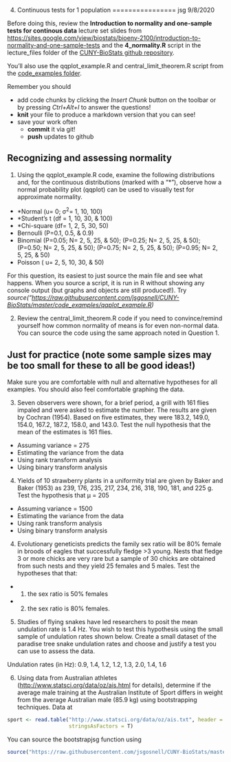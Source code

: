4. Continuous tests for 1 population
================
jsg
9/8/2020

Before doing this, review the **Introduction to normality and one-sample
tests for continous data** lecture set slides from
<https://sites.google.com/view/biostats/bioenv-2100/introduction-to-normality-and-one-sample-tests>
and the **4_normality.R** script in the lecture_files folder of the
[CUNY-BioStats github
repository](https://github.com/jsgosnell/CUNY-BioStats).

You’ll also use the qqplot_example.R and central_limit_theorem.R script
from the [code_examples
folder](https://github.com/jsgosnell/CUNY-BioStats/tree/master/code_examples).

Remember you should

-   add code chunks by clicking the *Insert Chunk* button on the toolbar
    or by pressing *Ctrl+Alt+I* to answer the questions!
-   **knit** your file to produce a markdown version that you can see!
-   save your work often
    -   **commit** it via git!
    -   **push** updates to github

## Recognizing and assessing normality

1.  Using the qqplot_example.R code, examine the following distributions
    and, for the continuous distributions (marked with a “\*”), observe
    how a normal probability plot (qqplot) can be used to visually test
    for approximate normality.

-   \*Normal (u= 0; σ<sup>2</sup>= 1, 10, 100)
-   \*Student’s t (df = 1, 10, 30, & 100)
-   \*Chi-square (df= 1, 2, 5, 30, 50)
-   Bernoulli (P=0.1, 0.5, & 0.9)
-   Binomial (P=0.05; N= 2, 5, 25, & 50); (P=0.25; N= 2, 5, 25, & 50);
    (P=0.50; N= 2, 5, 25, & 50); (P=0.75; N= 2, 5, 25, & 50); (P=0.95;
    N= 2, 5, 25, & 50)
-   Poisson ( u= 2, 5, 10, 30, & 50)

For this question, its easiest to just source the main file and see what
happens. When you source a script, it is run in R without showing any
console output (but graphs and objects are still produced!). Try
*source(“<https://raw.githubusercontent.com/jsgosnell/CUNY-BioStats/master/code_examples/qqplot_example.R>)*

2.  Review the central_limit_theorem.R code if you need to
    convince/remind yourself how common normality of means is for even
    non-normal data. You can source the code using the same approach
    noted in Question 1.

## Just for practice (note some sample sizes may be too small for these to all be good ideas!)

Make sure you are comfortable with null and alternative hypotheses for
all examples. You should also feel comfortable graphing the data.

3.  Seven observers were shown, for a brief period, a grill with 161
    flies impaled and were asked to estimate the number. The results are
    given by Cochran (1954). Based on five estimates, they were 183.2,
    149.0, 154.0, 167.2, 187.2, 158.0, and 143.0. Test the null
    hypothesis that the mean of the estimates is 161 flies.

-   Assuming variance = 275
-   Estimating the variance from the data
-   Using rank transform analysis
-   Using binary transform analysis

4.  Yields of 10 strawberry plants in a uniformity trial are given by
    Baker and Baker (1953) as 239, 176, 235, 217, 234, 216, 318, 190,
    181, and 225 g. Test the hypothesis that µ = 205

-   Assuming variance = 1500
-   Estimating the variance from the data
-   Using rank transform analysis
-   Using binary transform analysis

4.  Evolutionary geneticists predicts the family sex ratio will be 80%
    female in broods of eagles that successfully fledge >3 young. Nests
    that fledge 3 or more chicks are very rare but a sample of 30 chicks
    are obtained from such nests and they yield 25 females and 5 males.
    Test the hypotheses that that:

-   1.  the sex ratio is 50% females

-   2.  the sex ratio is 80% females.

5.  Studies of flying snakes have led researchers to posit the mean
    undulation rate is 1.4 Hz. You wish to test this hypothesis using
    the small sample of undulation rates shown below. Create a small
    dataset of the paradise tree snake undulation rates and choose and
    justify a test you can use to assess the data.

Undulation rates (in Hz): 0.9, 1.4, 1.2, 1.2, 1.3, 2.0, 1.4, 1.6

6.  Using data from Australian athletes
    (<http://www.statsci.org/data/oz/ais.html> for details), determine
    if the average male training at the Australian Institute of Sport
    differs in weight from the average Australian male (85.9 kg) using
    bootstrapping techniques. Data at

``` r
sport <- read.table("http://www.statsci.org/data/oz/ais.txt", header = T, 
                    stringsAsFactors = T)
```

You can source the bootstrapjsg function using

``` r
source("https://raw.githubusercontent.com/jsgosnell/CUNY-BioStats/master/code_examples/bootstrapjsg.R")
```
